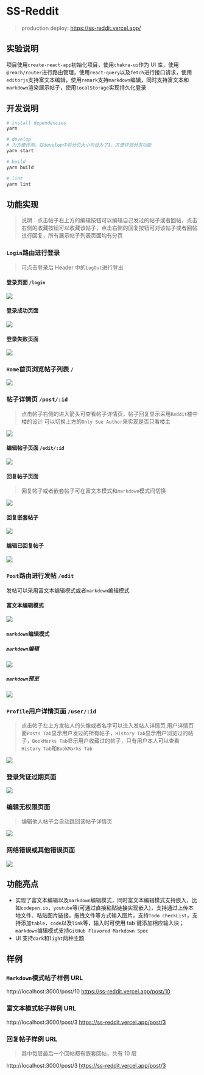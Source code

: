 # SS-Reddit

> production deploy: https://ss-reddit.vercel.app/

## 实验说明

项目使用`create-react-app`初始化项目，使用`chakra-ui`作为 UI 库，使用`@reach/router`进行路由管理，使用`react-query`以及`fetch`进行接口请求，使用`editorjs`支持富文本编辑，使用`remark`支持`markdown`编辑，同时支持富文本和`markdown`渲染展示帖子，使用`localStorage`实现持久化登录

## 开发说明

```bash
# install dependencies
yarn

# develop
# 为方便评测，在develop中将分页大小均设为了1，方便评测分页功能
yarn start

# build
yarn build

# lint
yarn lint
```

## 功能实现

> 说明：点击帖子右上方的编辑按钮可以编辑自己发过的帖子或者回帖，点击右侧的收藏按钮可以收藏该帖子，点击右侧的回复按钮可对该帖子或者回帖进行回复，所有展示帖子列表页面均有分页

### `Login`路由进行登录

> 可点击登录后 Header 中的`LogOut`进行登出

#### 登录页面 `/login`

![](./screenshots/login.png)

#### 登录成功页面

![](./screenshots/login-success.jpg)

#### 登录失败页面

![](./screenshots/login-failure.jpg)

### `Home`首页浏览帖子列表 `/`

![](./screenshots/home.png)

### 帖子详情页 `/post/:id`

> 点击帖子右侧的进入箭头可查看帖子详情页，帖子回复显示采用`Reddit`楼中楼的设计
> 可以切换上方的`Only See Author`来实现是否只看楼主

![](./screenshots/post-detail.png)

#### 编辑帖子页面 `/edit/:id`

![](./screenshots/edit-post.jpg)

#### 回复帖子页面

> 回复帖子或者嵌套帖子可在富文本模式和`markdown`模式间切换

![](./screenshots/reply-post.jpg)

#### 回复嵌套帖子

![](./screenshots/reply-nested.jpg)

#### 编辑已回复帖子

![](./screenshots/edit-reply.jpg)

### `Post`路由进行发帖 `/edit`

发帖可以采用富文本编辑模式或者`markdown`编辑模式

#### 富文本编辑模式

![](./screenshots/edit-rich-text.png)

#### `markdown`编辑模式

##### `markdown`编辑

![](./screenshots/edit-markdown.png)

##### `markdown`预览

![](./screenshots/edit-markdown-preview.png)

### `Profile`用户详情页面 `/user/:id`

> 点击帖子左上方发帖人的头像或者名字可以进入发帖人详情页,用户详情页面`Posts Tab`显示用户发过的所有帖子，`History Tab`显示用户浏览过的帖子，`BookMarks Tab`显示用户收藏过的帖子，只有用户本人可以查看`History Tab`和`BookMarks Tab`

![](./screenshots/profile.jpg)

### 登录凭证过期页面

![](./screenshots/expired-login.jpg)

### 编辑无权限页面

> 编辑他人帖子会自动跳回该帖子详情页

![](./screenshots/permission-error.jpg)

### 网络错误或其他错误页面

![](./screenshots/network-error.jpg)

## 功能亮点

- 实现了富文本编辑以及`markdown`编辑模式，同时富文本编辑模式支持嵌入，比如`codepen.io`，`youtube`等(可通过直接粘贴链接实现嵌入)，支持通过上传本地文件、粘贴图片链接，拖拽文件等方式输入图片，支持`Todo checkList`，支持添加`table`，`code`以及`link`等，输入时可使用 tab 键添加相应输入块；`markdown`编辑模式支持`GitHub Flavored Markdown Spec`
- UI 支持`dark`和`light`两种主题

## 样例

### `Markdown`模式帖子样例 URL

http://localhost:3000/post/10
https://ss-reddit.vercel.app/post/10

### 富文本模式帖子样例 URL

http://localhost:3000/post/3
https://ss-reddit.vercel.app/post/3

### 回复帖子样例 URL

> 其中每层最后一个回帖都有嵌套回帖，共有 10 层

http://localhost:3000/post/3
https://ss-reddit.vercel.app/post/3
